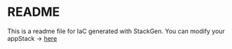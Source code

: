 # README
This is a readme file for IaC generated with StackGen.
You can modify your appStack -> [here](http://main.dev.stackgen.com/appstacks/0ef57acf-9797-4229-9df5-96bb3b3aca3d)
